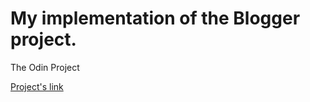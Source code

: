 # My implementation of the Blogger project.

The Odin Project

[Project's link](http://www.theodinproject.com/web-development-101/ruby-on-rails)